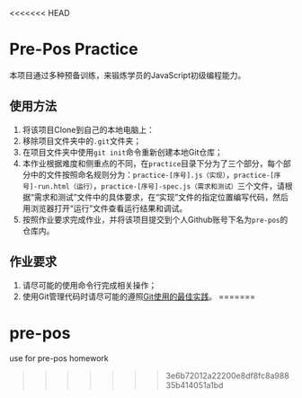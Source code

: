 <<<<<<< HEAD
# Pre-Pos Practice

本项目通过多种预备训练，来锻炼学员的JavaScript初级编程能力。

## 使用方法

1. 将该项目Clone到自己的本地电脑上：
2. 移除项目文件夹中的``.git``文件夹；
3. 在项目文件夹中使用``git init``命令重新创建本地Git仓库；
4. 本作业根据难度和侧重点的不同，在``practice``目录下分为了三个部分，每个部分中的文件按照命名规则分为：``practice-[序号].js（实现）``，``practice-[序号]-run.html（运行）``，``practice-[序号]-spec.js（需求和测试）``三个文件，请根据“需求和测试”文件中的具体要求，在“实现”文件的指定位置编写代码，然后用浏览器打开“运行”文件查看运行结果和调试。
4. 按照作业要求完成作业，并将该项目提交到个人Github账号下名为``pre-pos``的仓库内。

## 作业要求

1. 请尽可能的使用命令行完成相关操作；
2. 使用Git管理代码时请尽可能的遵照[Git使用的最佳实践](https://github.com/iamcoach/git)。
=======
# pre-pos
use for pre-pos homework
>>>>>>> 3e6b72012a22200e8df8fc8a98835b414051a1bd
